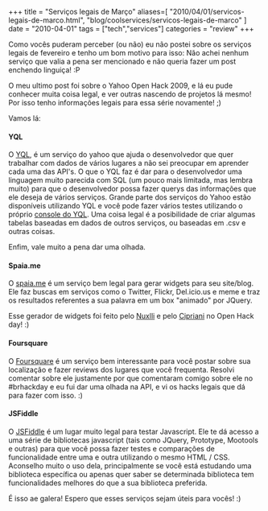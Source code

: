 +++
title = "Serviços legais de Março"
aliases=[
  "2010/04/01/servicos-legais-de-marco.html",
  "blog/coolservices/servicos-legais-de-marco"
]
date = "2010-04-01"
tags = ["tech","services"]
categories = "review"
+++

Como vocês puderam perceber (ou não) eu não postei sobre os serviços
legais de fevereiro e tenho um bom motivo para isso: Não achei nenhum
serviço que valia a pena ser mencionado e não queria fazer um post
enchendo linguiça! :P

O meu ultimo post foi sobre o Yahoo Open Hack 2009, e lá eu pude
conhecer muita coisa legal, e ver outras nascendo de projetos lá
mesmo! Por isso tenho informações legais para essa série novamente! ;)

Vamos lá:

#### YQL ####

O [YQL](http://developer.yahoo.com/yql/), é um serviço do yahoo que
ajuda o desenvolvedor que quer trabalhar com dados de vários lugares a
não sei preocupar em aprender cada uma das API's.  O que o YQL faz é
dar para o desenvolvedor uma linguagem muito parecida com SQL (um
pouco mais limitada, mas lembra muito) para que o desenvolvedor possa
fazer querys das informações que ele deseja de vários serviços.
Grande parte dos serviços do Yahoo estão disponíveis utilizando YQL e
você pode fazer vários testes utilizando o próprio [console do
YQL](http://developer.yahoo.com/yql/console/).  Uma coisa legal é a
posibilidade de criar algumas tabelas baseadas em dados de outros
serviços, ou baseadas em .csv e outras coisas.

Enfim, vale muito a pena dar uma olhada.

#### Spaia.me ####

O [spaia.me](http://spaia.me/) é um serviço bem legal para gerar
widgets para seu site/blog. Ele faz buscas em serviços como o Twitter,
Flickr, Del.icio.us e meme e traz os resultados referentes a sua
palavra em um box "animado" por JQuery.

Esse gerador de widgets foi feito pelo [Nuxlli](http://nuxlli.com.br/)
e pelo [Cipriani](http://blog.talleye.com/) no Open Hack day! :)

#### Foursquare ####

O [Foursquare](http://foursquare.com/) é um serviço bem interessante
para você postar sobre sua localização e fazer reviews dos lugares que
você frequenta.  Resolvi comentar sobre ele justamente por que
comentaram comigo sobre ele no #brhackday e eu fui dar uma olhada na
API, e vi os hacks legais que dá para fazer com isso. :)

#### JSFiddle ####

O [JSFiddle](http://www.jsfiddle.net/JEYMm/) é um lugar muito legal
para testar Javascript. Ele te dá acesso a uma série de bibliotecas
javascript (tais como JQuery, Prototype, Mootools e outras) para que
você possa fazer testes e comparações de funcionalidade entre uma e
outra utilizando o mesmo HTML / CSS.  Aconselho muito o uso dela,
principalmente se você está estudando uma biblioteca específica ou
apenas quer saber se determinada biblioteca tem funcionalidades
melhores do que a sua biblioteca preferida.

É isso ae galera! Espero que esses serviços sejam úteis para vocês! :)
